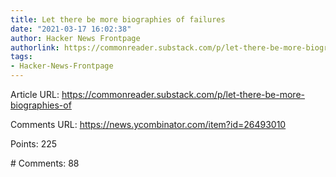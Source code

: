 ```yaml
---
title: Let there be more biographies of failures
date: "2021-03-17 16:02:38"
author: Hacker News Frontpage
authorlink: https://commonreader.substack.com/p/let-there-be-more-biographies-of
tags:
- Hacker-News-Frontpage
---
```


<p>Article URL: <a href="https://commonreader.substack.com/p/let-there-be-more-biographies-of">https://commonreader.substack.com/p/let-there-be-more-biographies-of</a></p>
<p>Comments URL: <a href="https://news.ycombinator.com/item?id=26493010">https://news.ycombinator.com/item?id=26493010</a></p>
<p>Points: 225</p>
<p># Comments: 88</p>
